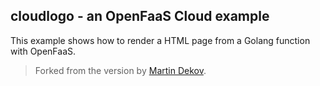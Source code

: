 ## cloudlogo - an OpenFaaS Cloud example

This example shows how to render a HTML page from a Golang function with OpenFaaS.

> Forked from the version by [Martin Dekov](https://github.com/martindekov).

